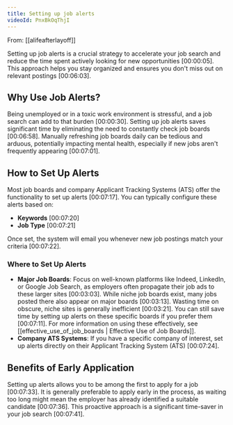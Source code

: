 ```yaml
---
title: Setting up job alerts
videoId: PnxBkOqThjI
---
```


From: [[alifeafterlayoff]] <br/> 

Setting up job alerts is a crucial strategy to accelerate your job search and reduce the time spent actively looking for new opportunities <a class="yt-timestamp" data-t="00:00:05">[00:00:05]</a>. This approach helps you stay organized and ensures you don't miss out on relevant postings <a class="yt-timestamp" data-t="00:06:03">[00:06:03]</a>.

## Why Use Job Alerts?

Being unemployed or in a toxic work environment is stressful, and a job search can add to that burden <a class="yt-timestamp" data-t="00:00:30">[00:00:30]</a>. Setting up job alerts saves significant time by eliminating the need to constantly check job boards <a class="yt-timestamp" data-t="00:06:58">[00:06:58]</a>. Manually refreshing job boards daily can be tedious and arduous, potentially impacting mental health, especially if new jobs aren't frequently appearing <a class="yt-timestamp" data-t="00:07:01">[00:07:01]</a>.

## How to Set Up Alerts

Most job boards and company Applicant Tracking Systems (ATS) offer the functionality to set up alerts <a class="yt-timestamp" data-t="00:07:17">[00:07:17]</a>. You can typically configure these alerts based on:
*   **Keywords** <a class="yt-timestamp" data-t="00:07:20">[00:07:20]</a>
*   **Job Type** <a class="yt-timestamp" data-t="00:07:21">[00:07:21]</a>

Once set, the system will email you whenever new job postings match your criteria <a class="yt-timestamp" data-t="00:07:22">[00:07:22]</a>.

### Where to Set Up Alerts

*   **Major Job Boards**: Focus on well-known platforms like Indeed, LinkedIn, or Google Job Search, as employers often propagate their job ads to these larger sites <a class="yt-timestamp" data-t="00:03:03">[00:03:03]</a>. While niche job boards exist, many jobs posted there also appear on major boards <a class="yt-timestamp" data-t="00:03:13">[00:03:13]</a>. Wasting time on obscure, niche sites is generally inefficient <a class="yt-timestamp" data-t="00:03:21">[00:03:21]</a>. You can still save time by setting up alerts on these specific boards if you prefer them <a class="yt-timestamp" data-t="00:07:11">[00:07:11]</a>. For more information on using these effectively, see [[effective_use_of_job_boards | Effective Use of Job Boards]].
*   **Company ATS Systems**: If you have a specific company of interest, set up alerts directly on their Applicant Tracking System (ATS) <a class="yt-timestamp" data-t="00:07:24">[00:07:24]</a>.

## Benefits of Early Application

Setting up alerts allows you to be among the first to apply for a job <a class="yt-timestamp" data-t="00:07:33">[00:07:33]</a>. It is generally preferable to apply early in the process, as waiting too long might mean the employer has already identified a suitable candidate <a class="yt-timestamp" data-t="00:07:36">[00:07:36]</a>. This proactive approach is a significant time-saver in your job search <a class="yt-timestamp" data-t="00:07:41">[00:07:41]</a>.